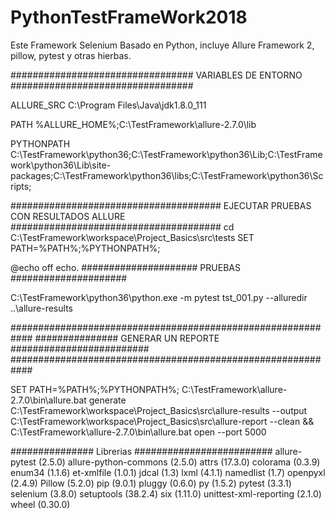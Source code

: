 # PythonTestFrameWork2018
Este Framework Selenium Basado en Python, incluye Allure Framework 2, pillow, pytest y otras hierbas.

#################################
 VARIABLES DE ENTORNO
#################################

ALLURE_SRC
C:\Program Files\Java\jdk1.8.0_111

PATH
%ALLURE_HOME%;C:\TestFramework\allure-2.7.0\lib

PYTHONPATH
C:\TestFramework\python36;C:\TestFramework\python36\Lib;C:\TestFramework\python36\Lib\site-packages;C:\TestFramework\python36\libs;C:\TestFramework\python36\Scripts;

######################################
EJECUTAR PRUEBAS CON RESULTADOS ALLURE 
######################################
cd C:\TestFramework\workspace\Project_Basics\src\tests
SET PATH=%PATH%;%PYTHONPATH%;

@echo off
echo. ##################### PRUEBAS #####################

C:\TestFramework\python36\python.exe -m pytest tst_001.py --alluredir ..\allure-results

############################################################
############### GENERAR UN REPORTE #########################
############################################################

SET PATH=%PATH%;%PYTHONPATH%;
C:\TestFramework\allure-2.7.0\bin\allure.bat generate C:\TestFramework\workspace\Project_Basics\src\allure-results --output C:\TestFramework\workspace\Project_Basics\src\allure-report --clean && C:\TestFramework\allure-2.7.0\bin\allure.bat open --port 5000


############### Librerias #########################
allure-pytest (2.5.0)
allure-python-commons (2.5.0)
attrs (17.3.0)
colorama (0.3.9)
enum34 (1.1.6)
et-xmlfile (1.0.1)
jdcal (1.3)
lxml (4.1.1)
namedlist (1.7)
openpyxl (2.4.9)
Pillow (5.2.0)
pip (9.0.1)
pluggy (0.6.0)
py (1.5.2)
pytest (3.3.1)
selenium (3.8.0)
setuptools (38.2.4)
six (1.11.0)
unittest-xml-reporting (2.1.0)
wheel (0.30.0)
